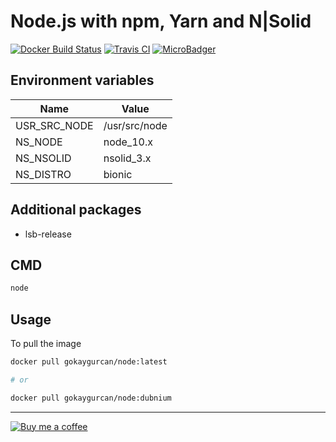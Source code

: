 # Node.js with npm, Yarn and N|Solid

[![Docker Build Status](https://img.shields.io/docker/build/gokaygurcan/node.svg?style=for-the-badge&logo=docker&colorA=22b8eb)](https://hub.docker.com/r/gokaygurcan/node/) [![Travis CI](https://img.shields.io/travis/gokaygurcan/dockerfile-node.svg?style=for-the-badge&logo=travis&colorA=39a85b)](https://travis-ci.org/gokaygurcan/dockerfile-node) [![MicroBadger](https://img.shields.io/microbadger/image-size/gokaygurcan/node.svg?style=for-the-badge&colorA=337ab7&colorB=252528)](https://microbadger.com/images/gokaygurcan/node)

<h2>Environment variables</h2>

| Name         | Value         |
| ------------ | ------------- |
| USR_SRC_NODE | /usr/src/node |
| NS_NODE      | node_10.x     |
| NS_NSOLID    | nsolid_3.x    |
| NS_DISTRO    | bionic        |

<h2>Additional packages</h2>

- lsb-release

<h2>CMD</h2>

```bash
node
```

<h2>Usage</h2>

To pull the image

```bash
docker pull gokaygurcan/node:latest

# or

docker pull gokaygurcan/node:dubnium
```

---

[![Buy me a coffee](https://www.buymeacoffee.com/assets/img/guidelines/download-assets-sm-2.svg)](https://www.buymeacoffee.com/gokaygurcan)
